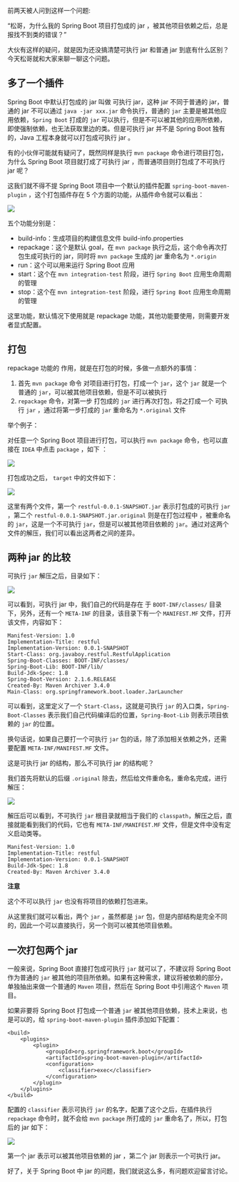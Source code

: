 前两天被人问到这样一个问题:

“松哥，为什么我的 Spring Boot 项目打包成的 jar ，被其他项目依赖之后，总是报找不到类的错误？”

大伙有这样的疑问，就是因为还没搞清楚可执行 jar 和普通 jar 到底有什么区别？今天松哥就和大家来聊一聊这个问题。

## 多了一个插件

Spring Boot 中默认打包成的 jar 叫做 可执行 jar，这种 jar 不同于普通的 jar，普通的 jar 不可以通过 `java -jar xxx.jar` 命令执行，普通的 `jar` 主要是被其他应用依赖，`Spring Boot` 打成的 `jar` 可以执行，但是不可以被其他的应用所依赖，即使强制依赖，也无法获取里边的类。但是可执行 jar 并不是 Spring Boot 独有的，Java 工程本身就可以打包成可执行 jar 。

有的小伙伴可能就有疑问了，既然同样是执行 `mvn package` 命令进行项目打包，为什么 Spring Boot 项目就打成了可执行 jar ，而普通项目则打包成了不可执行 jar 呢？

这我们就不得不提 Spring Boot 项目中一个默认的插件配置 `spring-boot-maven-plugin` ，这个打包插件存在 5 个方面的功能，从插件命令就可以看出：

![](http://www.javaboy.org/images/boot/23-1.png)

五个功能分别是：

-   build-info：生成项目的构建信息文件 build-info.properties
-   repackage：这个是默认 goal，在 `mvn package` 执行之后，这个命令再次打包生成可执行的 jar，同时将 `mvn package` 生成的 jar 重命名为 `*.origin`
-   run：这个可以用来运行 Spring Boot 应用
-   start：这个在 `mvn integration-test` 阶段，进行 `Spring Boot` 应用生命周期的管理
-   stop：这个在 `mvn integration-test` 阶段，进行 `Spring Boot` 应用生命周期的管理

这里功能，默认情况下使用就是 repackage 功能，其他功能要使用，则需要开发者显式配置。

## 打包

repackage 功能的 作用，就是在打包的时候，多做一点额外的事情：

1.  首先 `mvn package` 命令 对项目进行打包，打成一个 `jar`，这个 `jar` 就是一个普通的 `jar`，可以被其他项目依赖，但是不可以被执行
2.  `repackage` 命令，对第一步 打包成的 `jar` 进行再次打包，将之打成一个 可执行 `jar` ，通过将第一步打成的 `jar` 重命名为 `*.original` 文件

举个例子：

对任意一个 Spring Boot 项目进行打包，可以执行 `mvn package` 命令，也可以直接在 `IDEA` 中点击 `package` ，如下 ：

![](http://www.javaboy.org/images/boot/23-2.png)

打包成功之后， `target` 中的文件如下：

![](http://www.javaboy.org/images/boot/23-3.png)

这里有两个文件，第一个 `restful-0.0.1-SNAPSHOT.jar` 表示打包成的可执行 `jar` ，第二个 `restful-0.0.1-SNAPSHOT.jar.original` 则是在打包过程中 ，被重命名的 `jar`，这是一个不可执行 `jar`，但是可以被其他项目依赖的 `jar`。通过对这两个文件的解压，我们可以看出这两者之间的差异。

## 两种 jar 的比较

可执行 `jar` 解压之后，目录如下：

![](http://www.javaboy.org/images/boot/23-4.png)

可以看到，可执行 jar 中，我们自己的代码是存在 于 `BOOT-INF/classes/` 目录下，另外，还有一个 `META-INF` 的目录，该目录下有一个 `MANIFEST.MF` 文件，打开该文件，内容如下：

```
Manifest-Version: 1.0
Implementation-Title: restful
Implementation-Version: 0.0.1-SNAPSHOT
Start-Class: org.javaboy.restful.RestfulApplication
Spring-Boot-Classes: BOOT-INF/classes/
Spring-Boot-Lib: BOOT-INF/lib/
Build-Jdk-Spec: 1.8
Spring-Boot-Version: 2.1.6.RELEASE
Created-By: Maven Archiver 3.4.0
Main-Class: org.springframework.boot.loader.JarLauncher
```

可以看到，这里定义了一个 `Start-Class`，这就是可执行 `jar` 的入口类，`Spring-Boot-Classes` 表示我们自己代码编译后的位置，`Spring-Boot-Lib` 则表示项目依赖的 `jar` 的位置。

换句话说，如果自己要打一个可执行 `jar` 包的话，除了添加相关依赖之外，还需要配置 `META-INF/MANIFEST.MF` 文件。

这是可执行 jar 的结构，那么不可执行 jar 的结构呢？

我们首先将默认的后缀 `.original` 除去，然后给文件重命名，重命名完成，进行解压：

![](http://www.javaboy.org/images/boot/23-5.png)

解压后可以看到，不可执行 `jar` 根目录就相当于我们的 `classpath`，解压之后，直接就能看到我们的代码，它也有 `META-INF/MANIFEST.MF` 文件，但是文件中没有定义启动类等。

```
Manifest-Version: 1.0
Implementation-Title: restful
Implementation-Version: 0.0.1-SNAPSHOT
Build-Jdk-Spec: 1.8
Created-By: Maven Archiver 3.4.0
```

**注意**

这个不可以执行 `jar` 也没有将项目的依赖打包进来。

从这里我们就可以看出，两个 `jar` ，虽然都是 `jar` 包，但是内部结构是完全不同的，因此一个可以直接执行，另一个则可以被其他项目依赖。

## 一次打包两个 jar

一般来说，Spring Boot 直接打包成可执行 `jar` 就可以了，不建议将 Spring Boot 作为普通的 `jar` 被其他的项目所依赖。如果有这种需求，建议将被依赖的部分，单独抽出来做一个普通的 `Maven` 项目，然后在 Spring Boot 中引用这个 `Maven` 项目。

如果非要将 Spring Boot 打包成一个普通 `jar` 被其他项目依赖，技术上来说，也是可以的，给 `spring-boot-maven-plugin` 插件添加如下配置：

```
<build>
    <plugins>
        <plugin>
            <groupId>org.springframework.boot</groupId>
            <artifactId>spring-boot-maven-plugin</artifactId>
            <configuration>
                <classifier>exec</classifier>
            </configuration>
        </plugin>
    </plugins>
</build>
```

配置的 `classifier` 表示可执行 `jar` 的名字，配置了这个之后，在插件执行 `repackage` 命令时，就不会给 `mvn package` 所打成的 `jar` 重命名了，所以，打包后的 jar 如下：

![](http://www.javaboy.org/images/boot/23-6.png)

第一个 jar 表示可以被其他项目依赖的 jar ，第二个 jar 则表示一个可执行 jar。

好了，关于 Spring Boot 中 jar 的问题，我们就说这么多，有问题欢迎留言讨论。